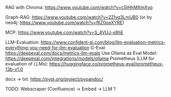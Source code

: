 RAG with Chroma: https://www.youtube.com/watch?v=c5jHhMXmXyo

Graph-RAG: https://www.youtube.com/watch?v=2ZIyq3LmUB0
(or by neo4j: https://www.youtube.com/watch?v=ftlZ0oeXYRE)

MCP: https://www.youtube.com/watch?v=S_4VUJ-x8hE

LLM-Evaluation: https://www.confident-ai.com/blog/llm-evaluation-metrics-everything-you-need-for-llm-evaluation
G-Eval: https://deepeval.com/docs/metrics-llm-evals
Use Ollama as Eval Model: https://deepeval.com/integrations/models/ollama
Prometheus (LLM for evaluation of LLMs): https://huggingface.co/prometheus-eval/prometheus-13b-v1.0


docx -> txt: https://pypi.org/project/pypandoc/

TODO:
Webscraper (Confluence) -> Embed -> LLM ?